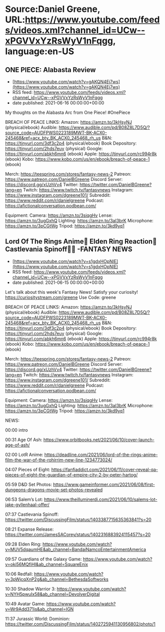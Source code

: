# Source:Daniel Greene, URL:https://www.youtube.com/feeds/videos.xml?channel_id=UCw--xPGVVxYzRsWyV1nFqgg, language:en-US

## ONE PIECE: Alabasta Review
 - [https://www.youtube.com/watch?v=gAKQN4Ej7ws](https://www.youtube.com/watch?v=gAKQN4Ej7ws)
 - RSS feed: https://www.youtube.com/feeds/videos.xml?channel_id=UCw--xPGVVxYzRsWyV1nFqgg
 - date published: 2021-06-16 00:00:00+00:00

My thoughts on the Alabasta Arc from One Piece! #OnePiece

BREACH OF PEACE LINKS: 
Amazon: https://amzn.to/3kHsyNJ (physical/ebook)
Audible: https://www.audible.com/pd/B08Z8L7D5Q/?source_code=AUDFPWS0223189MWT-BK-ACX0-245468&ref=acx_bty_BK_ACX0_245468_rh_us
B&N: https://tinyurl.com/3df3c2p4 (physical/ebook)
Book Depository: https://tinyurl.com/2hds7euy (physical)
Google: https://tinyurl.com/abkh6mn6 (ebook)
Apple: https://tinyurl.com/rc994r8k (ebook)
Kobo: https://www.kobo.com/us/en/ebook/breach-of-peace-1 (ebook)

Merch: https://teespring.com/stores/fantasy-news-2
Patreon: https://www.patreon.com/DanielBGreene
Discord Server: https://discord.gg/xUzhVv4
Twitter: https://twitter.com/DanielBGreene?lang=en
Twitch: https://www.twitch.tv/fantasynews
Instagram: https://www.instagram.com/dgreene101/
Subreddit: https://www.reddit.com/r/danielgreene 
Podcast: https://afictionalconversation.podbean.com/

Equipment: 
Camera: https://amzn.to/3siqgHv 
Lense: https://amzn.to/3ugGxhQ 
Lighting: https://amzn.to/3aI3brK 
Microphone: https://amzn.to/3pCGtWg 
Tripod: https://amzn.to/3kd9yq1

## Lord Of The Rings Anime🎨 Elden Ring Reaction💮 Castlevania Spinoff🧛‍♀️ -FANTASY NEWS
 - [https://www.youtube.com/watch?v=s1gdxHOpNlE](https://www.youtube.com/watch?v=s1gdxHOpNlE)
 - RSS feed: https://www.youtube.com/feeds/videos.xml?channel_id=UCw--xPGVVxYzRsWyV1nFqgg
 - date published: 2021-06-15 00:00:00+00:00

Let's talk about this week's Fantasy News! 
Satisfy your curiosity! https://curiositystream.com/greene
Use Code: greene

BREACH OF PEACE LINKS: 
Amazon: https://amzn.to/3kHsyNJ (physical/ebook)
Audible: https://www.audible.com/pd/B08Z8L7D5Q/?source_code=AUDFPWS0223189MWT-BK-ACX0-245468&ref=acx_bty_BK_ACX0_245468_rh_us
B&N: https://tinyurl.com/3df3c2p4 (physical/ebook)
Book Depository: https://tinyurl.com/2hds7euy (physical)
Google: https://tinyurl.com/abkh6mn6 (ebook)
Apple: https://tinyurl.com/rc994r8k (ebook)
Kobo: https://www.kobo.com/us/en/ebook/breach-of-peace-1 (ebook)

Merch: https://teespring.com/stores/fantasy-news-2
Patreon: https://www.patreon.com/DanielBGreene
Discord Server: https://discord.gg/xUzhVv4
Twitter: https://twitter.com/DanielBGreene?lang=en
Twitch: https://www.twitch.tv/fantasynews
Instagram: https://www.instagram.com/dgreene101/
Subreddit: https://www.reddit.com/r/danielgreene 
Podcast: https://afictionalconversation.podbean.com/

Equipment: 
Camera: https://amzn.to/3siqgHv 
Lense: https://amzn.to/3ugGxhQ 
Lighting: https://amzn.to/3aI3brK 
Microphone: https://amzn.to/3pCGtWg 
Tripod: https://amzn.to/3kd9yq1 

NEWS:

00:00 intro

00:31 Age Of Ash: https://www.orbitbooks.net/2021/06/10/cover-launch-age-of-ash/ 

02:00 LotR Anime: https://deadline.com/2021/06/lord-of-the-rings-anime-film-the-war-of-the-rohirrim-new-line-1234773024/ 

04:07 Pieces of Eight: https://fanfiaddict.com/2021/06/11/cover-reveal-qa-pieces-of-eight-the-guardian-of-empire-city-2-by-peter-hartog/ 

05:59 D&D Set Photos: https://www.gameinformer.com/2021/06/08/first-dungeons-dragons-movie-set-photos-revealed 

06:53 Salem’s Lot: https://www.theilluminerdi.com/2021/06/10/salems-lot-jake-gyllenhaal-offer/ 

07:37 Castlevania Spinoff: https://twitter.com/DiscussingFilm/status/1403387715635363841?s=20  

08:21 Expanse Release: https://twitter.com/JamesSACorey/status/1402316883924115457?s=20 

09:28 Elden Ring: https://www.youtube.com/watch?v=MUV5dqaumHE&ab_channel=BandaiNamcoEntertainmentAmerica 

09:57 Guardians of the Galaxy Game: https://www.youtube.com/watch?v=oki56MQfiHI&ab_channel=SquareEnix 

10:06 Redfall: https://www.youtube.com/watch?v=3pWjcqXnP2g&ab_channel=BethesdaSoftworks 

10:30 Shadow Warrior 3: https://www.youtube.com/watch?v=NYH5pwuIx58&ab_channel=DevolverDigital 

10:49 Avatar Game: https://www.youtube.com/watch?v=Wr9Add371is&ab_channel=IGN 

11:37 Jurassic World: Dominion: https://twitter.com/DiscussingFilm/status/1402725941130956802/photo/1

